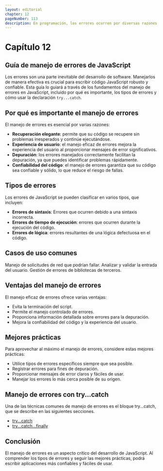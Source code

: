 ```yaml
---
layout: editorial
chapter: 12
pageNumber: 113
description: En programación, los errores ocurren por diversas razones, algunos se deben a errores de código, otros a una entrada incorrecta y otras cosas imprevisibles. El método try catch ayuda a evitar que todo el script se detenga o se bloquee cuando ocurre un error, lo que nos permite manejar con elegancia los casos excepcionales y proporcionar un comportamiento alternativo.
---
```


# Capítulo 12

## Guía de manejo de errores de JavaScript

Los errores son una parte inevitable del desarrollo de software. Manejarlos de manera efectiva es crucial para escribir código JavaScript robusto y confiable. Esta guía lo guiará a través de los fundamentos del manejo de errores en JavaScript, incluido por qué es importante, los tipos de errores y cómo usar la declaración `try...catch`.

## Por qué es importante el manejo de errores

El manejo de errores es esencial por varias razones:

- **Recuperación elegante**: permite que su código se recupere sin problemas inesperados y continúe ejecutándose.
- **Experiencia de usuario**: el manejo eficaz de errores mejora la experiencia del usuario al proporcionar mensajes de error significativos.
- **Depuración**: los errores manejados correctamente facilitan la depuración, ya que puedes identificar problemas rápidamente.
- **Confiabilidad del código**: el manejo de errores garantiza que su código sea confiable y sólido, lo que reduce el riesgo de fallas.

## Tipos de errores

Los errores de JavaScript se pueden clasificar en varios tipos, que incluyen:

- **Errores de sintaxis**: Errores que ocurren debido a una sintaxis incorrecta.
- **Errores de tiempo de ejecución**: errores que ocurren durante la ejecución del código.
- **Errores de lógica**: errores resultantes de una lógica defectuosa en el código.

## Casos de uso comunes

Manejo de solicitudes de red que podrían fallar.
Analizar y validar la entrada del usuario.
Gestión de errores de bibliotecas de terceros.

## Ventajas del manejo de errores

El manejo eficaz de errores ofrece varias ventajas:

- Evita la terminación del script.
- Permite el manejo controlado de errores.
- Proporciona información detallada sobre errores para la depuración.
- Mejora la confiabilidad del código y la experiencia del usuario.

## Mejores prácticas

Para aprovechar al máximo el manejo de errores, considere estas mejores prácticas:

- Utilice tipos de errores específicos siempre que sea posible.
- Registrar errores para fines de depuración.
- Proporcionar mensajes de error claros y fáciles de usar.
- Manejar los errores lo más cerca posible de su origen.

## Manejo de errores con try...catch

Una de las técnicas comunes de manejo de errores es el bloque try...catch, que se describe en las siguientes secciones.

- [try...catch](./try...-catch.md)
- [try...catch...finally](./try...catch...finally.md)

## Conclusión

El manejo de errores es un aspecto crítico del desarrollo de JavaScript.
Al comprender los tipos de errores y seguir las mejores prácticas, podrá escribir aplicaciones más confiables y fáciles de usar.
